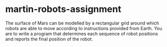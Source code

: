 # martin-robots-assignment
The surface of Mars can be modelled by a rectangular grid around which robots are able to move according to instructions provided from Earth. You are to write a program that determines each sequence of robot positions and reports the final position of the robot.
